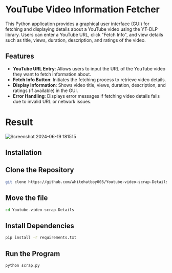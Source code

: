 # YouTube Video Information Fetcher
This Python application provides a graphical user interface (GUI) for fetching and displaying details about a YouTube video using the YT-DLP library. Users can enter a YouTube URL, click "Fetch Info", and view details such as title, views, duration, description, and ratings of the video.

## Features
- **YouTube URL Entry**: Allows users to input the URL of the YouTube video they want to fetch information about.
- **Fetch Info Button**: Initiates the fetching process to retrieve video details.
- **Display Information**: Shows video title, views, duration, description, and ratings (if available) in the GUI.
- **Error Handling**: Displays error messages if fetching video details fails due to invalid URL or network issues.
#
# Result
![Screenshot 2024-06-19 181515](https://github.com/whitehatboy005/Youtube-video-scrap-Details/assets/147156726/589c0560-de94-484d-9ad4-3098de98da94)

## Installation

## Clone the Repository
```bash
git clone https://github.com/whitehatboy005/Youtube-video-scrap-Details.git
```
## Move the file
```bash
cd Youtube-video-scrap-Details
```
## Install Dependencies
```bash
pip install -r requirements.txt
```
## Run the Program
```bash
python scrap.py
```
